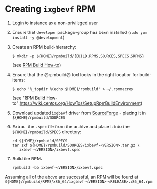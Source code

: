 # Creating `ixgbevf` RPM

1. Login to instance as a non-privileged user
2. Ensure that `developer` package-group has been installed (`sudo yum install -y @development`)
3. Create an RPM build-hierarchy:
    
    `$ mkdir -p ${HOME}/rpmbuild/{BUILD,RPMS,SOURCES,SPECS,SRPMS}`
    
    (see [RPM Build How-to](https://wiki.centos.org/HowTos/SetupRpmBuildEnvironment))
    
4. Ensure that the @rpmbuild@ tool looks in the right location for build-items:
    
    `$ echo '%_topdir %(echo $HOME)/rpmbuild' > ~/.rpmmacros`
    
    (see "RPM Build How-to":https://wiki.centos.org/HowTos/SetupRpmBuildEnvironment)
    
5. Download updated `ixgbevf` driver from [SourceForge](http://downloads.sourceforge.net/project/e1000/ixgbevf%20stable/3.2.2/ixgbevf-3.2.2.tar.gz?r=https%3A%2F%2Fsourceforge.net%2Fprojects%2Fe1000%2Ffiles%2Fixgbevf%2520stable%2F3.2.2%2F&ts=1475695310&use_mirror=pilotfiber) - placing it in `${HOME}/rpmbuild/SOURCES`
6. Extract the `.spec` file from the archive and place it into the `${HOME}/rpmbuild/SPECS` directory:
    
    ~~~~
    cd ${HOME}/rpmbuild/SPECS 
    tar zxf ${HOME}/rpmbuild/SOURCES/ixbevf-<VERSION>.tar.gz \
       ixbevf-<VERSION>/ixbevf.spec
    ~~~~
    
7. Build the RPM:
    
    `rpmbuild -bb ixbevf-<VERSION>/ixbevf.spec`

Assuming all of the above are successful, an RPM will be found at `${HOME}/rpmbuild/RPMS/x86_64/ixgbevf-<VERSION>-<RELEASE>.x86_64.rpm`
